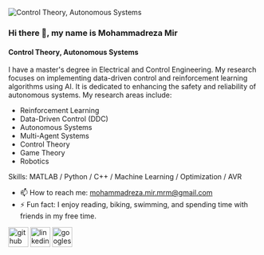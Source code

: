 
![Control Theory, Autonomous Systems  ](https://media.licdn.com/dms/image/v2/D4D16AQFp56IQfq8tqg/profile-displaybackgroundimage-shrink_350_1400/profile-displaybackgroundimage-shrink_350_1400/0/1725212343191?e=1730937600&v=beta&t=Y3L8CkogKcodWV4sR5_Z07v5ykNLbyfw3NlFkniNslU)

### Hi there 👋, my name is Mohammadreza Mir
#### Control Theory, Autonomous Systems  
I have a master's degree in Electrical and Control Engineering. My research focuses on implementing data-driven control and reinforcement learning algorithms using AI. It is dedicated to enhancing the safety and reliability of autonomous systems. 
My research areas include: 
- Reinforcement Learning
- Data-Driven Control (DDC)
- Autonomous Systems
- Multi-Agent Systems
- Control Theory
- Game Theory
- Robotics

Skills: MATLAB / Python / C++ / Machine Learning / Optimization / AVR

- 📫 How to reach me: mohammadreza.mir.mrm@gmail.com 
- ⚡ Fun fact: I enjoy reading, biking, swimming, and spending time with friends in my free time.  


[<img src='https://cdn.jsdelivr.net/npm/simple-icons@3.0.1/icons/github.svg' alt='github' height='40'>](https://github.com/https://github.com/mohammadreza-mirr/mohammadreza-mirr/new/main?filename=README.md&path=%2F&value=-+👋+Hi%2C+I’m+%40mohammadreza-mirr%0A-+👀+I’m+interested+in+...%0A-+🌱+I’m+currently+learning+...%0A-+💞%EF%B8%8F+I’m+looking+to+collaborate+on+...%0A-+📫+How+to+reach+me+...%0A-+😄+Pronouns%3A+...%0A-+⚡+Fun+fact%3A+...%0A%0A%3C%21---%0Amohammadreza-mirr%2Fmohammadreza-mirr+is+a+✨+special+✨+repository+because+its+%60README.md%60+%28this+file%29+appears+on+your+GitHub+profile.%0AYou+can+click+the+Preview+link+to+take+a+look+at+your+changes.%0A---%3E%0A)  [<img src='https://cdn.jsdelivr.net/npm/simple-icons@3.0.1/icons/linkedin.svg' alt='linkedin' height='40'>](https://www.linkedin.com/in/https://www.linkedin.com/in/mohammadrezamir//)  [<img src='https://cdn.jsdelivr.net/npm/simple-icons@3.0.1/icons/googlescholar.svg' alt='googlescholar' height='40'>](https://scholar.google.com/citations?user=-bHooWUAAAAJ&hl=en)  


